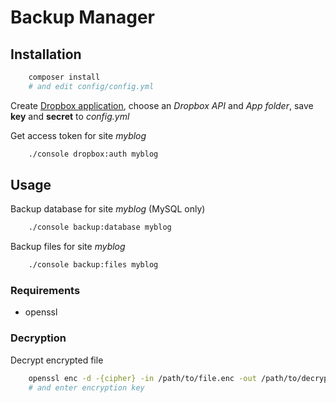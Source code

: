 # Backup Manager

## Installation

```bash
    composer install
    # and edit config/config.yml
```

Create [Dropbox application](https://www.dropbox.com/developers/apps),
choose an *Dropbox API* and *App folder*, save **key** and **secret** to *config.yml*

Get access token for site *myblog*

```bash
    ./console dropbox:auth myblog
```

## Usage

Backup database for site *myblog* (MySQL only)

```bash
    ./console backup:database myblog
```

Backup files for site *myblog*

```bash
    ./console backup:files myblog
```

### Requirements

* openssl

### Decryption

Decrypt encrypted file

```bash
    openssl enc -d -{cipher} -in /path/to/file.enc -out /path/to/decrypted/file
    # and enter encryption key
```
